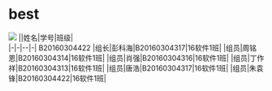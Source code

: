 # best
![](https://i.imgur.com/6UNOj4C.png)
||姓名|学号|班级|   
|-|-|--|-|   B20160304422
|组长|彭科海|B20160304317|16软件1班|
|组员|周铭恩|B20160304314|16软件1班|
|组员|肖强|B20160304316|16软件1班|
|组员|丁作祥|B20160304313|16软件1班|
|组员|唐浩|B20160304317|16软件1班|
|组员|朱袁锋|B20160304422|16软件1班|

